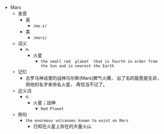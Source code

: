 - Mars
  - 发音
    - 英
      - `/mɑːz/`
    - 美
      - `/mɑrz/`
  - 词义
    - n.
      - 火星
        - `the small red  planet  that is fourth in order from the Sun and is nearest the Earth`
  - 记忆
    - 古罗马神话里的战神马尔斯(Mars)脾气火爆， 出了名的能惹是生非， 用他的名字来命名火星， 再恰当不过了。
  - 近义词
    - n.
      - 火星；战神
        - `Red Planet`
  - 例句
    - `the enormous volcanoes known to exist on Mars`
      - 已知在火星上存在的大量火山

